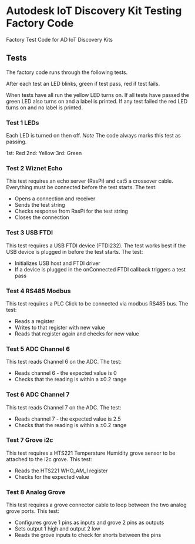 # Autodesk IoT Discovery Kit Testing Factory Code

Factory Test Code for AD IoT Discovery Kits

## Tests

The factory code runs through the following tests. 

After each test an LED blinks, green if test pass, red if test fails. 

When tests have all run the yellow LED turns on. If all tests have passed the green LED also turns on and a label is printed. If any test failed the red LED turns on and no label is printed.  

### Test 1 LEDs

Each LED is turned on then off.  *Note* The code always marks this test as passing.

1st: Red
2nd: Yellow
3rd: Green 

### Test 2 Wiznet Echo

This test requires an echo server (RasPi) and cat5 a crossover cable. Everything must be connected before the test starts. The test: 

* Opens a connection and receiver
* Sends the test string
* Checks response from RasPi for the test string
* Closes the connection

### Test 3 USB FTDI

This test requires a USB FTDI device (FTDI232). The test works best if the USB device is plugged in before the test starts. The test: 

* Initializes USB host and FTDI driver
* If a device is plugged in the onConnected FTDI callback triggers a test pass

### Test 4 RS485 Modbus

This test requires a PLC Click to be connected via modbus RS485 bus. The test:

* Reads a register
* Writes to that register with new value
* Reads that register again and checks for new value

### Test 5 ADC Channel 6

This test reads Channel 6 on the ADC. The test:

* Reads channel 6 - the expected value is 0
* Checks that the reading is within a &plusmn;0.2 range

### Test 6 ADC Channel 7

This test reads Channel 7 on the ADC. The test:

* Reads channel 7 - the expected value is 2.5
* Checks that the reading is within a &plusmn;0.2 range

### Test 7 Grove i2c

This test requires a HTS221 Temperature Humidity grove sensor to be attached to the i2c grove. This test:

* Reads the HTS221 WHO_AM_I register 
* Checks for the expected value

### Test 8 Analog Grove

This test requires a grove connector cable to loop between the two analog grove ports. This test:

* Configures grove 1 pins as inputs and grove 2 pins as outputs
* Sets output 1 high and output 2 low
* Reads the grove inputs to check for shorts between the pins

